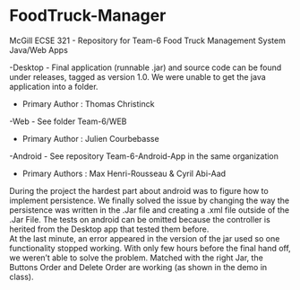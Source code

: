 # FoodTruck-Manager
McGill ECSE 321 - Repository for Team-6 Food Truck Management System Java/Web Apps

-Desktop - Final application (runnable .jar) and source code can be found under releases, tagged as version 1.0. We were unable to get the java application into a folder.		
-	Primary Author : Thomas Christinck
 		
-Web - See folder Team-6/WEB		
-	Primary Author : Julien Courbebasse
 
-Android - See repository Team-6-Android-App in the same organization		
-	Primary Authors : Max Henri-Rousseau & Cyril Abi-Aad
 
 
 
During the project the hardest part about android was to figure how to implement persistence. We finally solved the issue by changing the way the persistence was written in the .Jar file and creating a .xml file outside of the .Jar File. The tests on android can be omitted because the controller is herited from the Desktop app that tested them before. 		
At the last minute, an error appeared in the version of the jar used so one functionality stopped working. With only few hours before the final hand off, we weren’t able to solve the problem. Matched with the right Jar, the Buttons Order and Delete Order are working (as shown in the demo in class).
